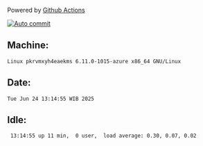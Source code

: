 Powered by [Github Actions](https://github.com/features/actions)

[![Auto commit](https://github.com/hiage/workstation/workflows/Auto%20commit/badge.svg)](https://github.com/hiage/workstation/actions?query=workflow%3A%22Auto+commit%22)

## Machine:
```
Linux pkrvmxyh4eaekms 6.11.0-1015-azure x86_64 GNU/Linux
```
## Date:
```
Tue Jun 24 13:14:55 WIB 2025
```
## Idle:
```
 13:14:55 up 11 min,  0 user,  load average: 0.30, 0.07, 0.02
```

